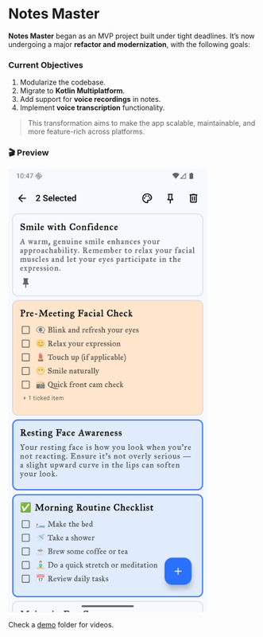 # Notes Master

**Notes Master** began as an MVP project built under tight deadlines.
It’s now undergoing a major **refactor and modernization**, with the following goals:

### Current Objectives

1. Modularize the codebase.
2. Migrate to **Kotlin Multiplatform**.
3. Add support for **voice recordings** in notes.
4. Implement **voice transcription** functionality.

> This transformation aims to make the app scalable, maintainable, and more feature-rich across platforms.

### 🎬 Preview

<img src="demo/front_page.png" alt="Front page" width="400"/>

Check a [demo](./demo/) folder for videos.
